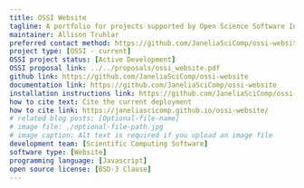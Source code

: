 ```yaml
---
title: OSSI Website
tagline: A portfolio for projects supported by Open Science Software Initiative, and other software projects at Janelia
maintainer: Allison Truhlar
preferred contact method: https://github.com/JaneliaSciComp/ossi-website/issues
project type: [OSSI - current]
OSSI project status: [Active Development]
OSSI proposal link: ../../proposals/ossi_website.pdf
github link: https://github.com/JaneliaSciComp/ossi-website
documentation link: https://github.com/JaneliaSciComp/ossi-website
installation instructions link: https://github.com/JaneliaSciComp/ossi-website?tab=readme-ov-file#how-to-addedit-your-software-project
how to cite text: Cite the current deployment
how to cite link: https://janeliascicomp.github.io/ossi-website/
# related blog posts: [Optional-file-name]
# image file: ./optional-file-path.jpg
# image caption: Alt text is required if you upload an image file
development team: [Scientific Computing Software]
software type: [Website]
programming language: [Javascript]
open source license: [BSD-3 Clause]
---
```


